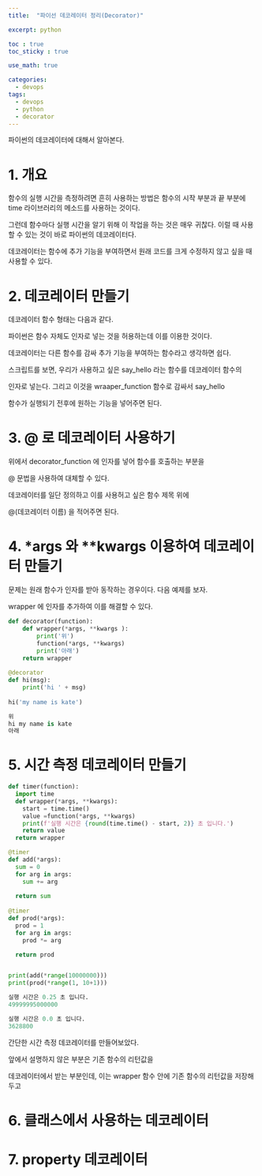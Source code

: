 ```yaml
---
title:  "파이선 데코레이터 정리(Decorator)"

excerpt: python

toc : true
toc_sticky : true  

use_math: true

categories:
  - devops
tags:
  - devops
  - python
  - decorator
---
```


파이썬의 데코레이터에 대해서 알아본다.

# 1. 개요

함수의 실행 시간을 측정하려면 흔히 사용하는 방법은 함수의 시작 부분과 끝 부분에
time 라이브러리의 메소드를 사용하는 것이다.

그런데 함수마다 실행 시간을 알기 위해 이 작업을 하는 것은 매우 귀찮다.
이럴 때 사용할 수 있는 것이 바로 파이썬의 데코레이터다.

데코레이터는 함수에 추가 기능을 부여하면서 원래 코드를 크게 수정하지 않고 싶을 때 사용할 수 있다.

# 2. 데코레이터 만들기

데코레이터 함수 형태는 다음과 같다.

파이썬은 함수 자체도 인자로 넣는 것을 허용하는데 이를 이용한 것이다.

<script src="https://gist.github.com/Sodychoe/dac37247277d00d4b24be15d2e08925b.js"></script>

데코레이터는 다른 함수를 감싸 추가 기능을 부여하는 함수라고 생각하면 쉽다.

스크립트를 보면, 우리가 사용하고 싶은 say_hello 라는 함수를 데코레이터 함수의

인자로 넣는다. 그리고 이것을 wraaper_function 함수로 감싸서 say_hello 

함수가 실행되기 전후에 원하는 기능을 넣어주면 된다.


# 3. @ 로 데코레이터 사용하기

<script src="https://gist.github.com/Sodychoe/1974388ecd29858aff19a6abe95bb76e.js"></script>

위에서 decorator_function 에 인자를 넣어 함수를 호출하는 부분을

@ 문법을 사용하여 대체할 수 있다.

데코레이터를 일단 정의하고 이를 사용허고 싶은 함수 제목 위에

@(데코레이터 이름) 을 적어주면 된다. 

# 4. *args 와 **kwargs 이용하여 데코레이터 만들기

문제는 원래 함수가 인자를 받아 동작하는 경우이다. 다음 예제를 보자.

<script src="https://gist.github.com/Sodychoe/fa66a63f4cc0cd3801f9b8c844a471c5.js"></script>

wrapper 에 인자를 추가하여 이를 해결할 수 있다.

```python
def decorator(function):
    def wrapper(*args, **kwargs ):
        print('위')
        function(*args, **kwargs)
        print('아래')
    return wrapper
    
@decorator
def hi(msg):
    print('hi ' + msg)
    
hi('my name is kate')

위
hi my name is kate
아래
```

# 5. 시간 측정 데코레이터 만들기

```python
def timer(function):
  import time
  def wrapper(*args, **kwargs):
    start = time.time()
    value =function(*args, **kwargs)
    print(f'실행 시간은 {round(time.time() - start, 2)} 초 입니다.')
    return value
  return wrapper

@timer
def add(*args):
  sum = 0
  for arg in args:
    sum += arg
  
  return sum
  
@timer
def prod(*args):
  prod = 1 
  for arg in args:
    prod *= arg 

  return prod


print(add(*range(10000000)))
print(prod(*range(1, 10+1)))

실행 시간은 0.25 초 입니다.
49999995000000

실행 시간은 0.0 초 입니다.
3628800

```

간단한 시간 측정 데코레이터를 만들어보았다.

앞에서 설명하지 않은 부분은 기존 함수의 리턴값을

데코레이터에서 받는 부분인데, 이는 wrapper 함수 안에 기존 함수의 리턴값을 저장해두고

# 6. 클래스에서 사용하는 데코레이터 

# 7. property 데코레이터
